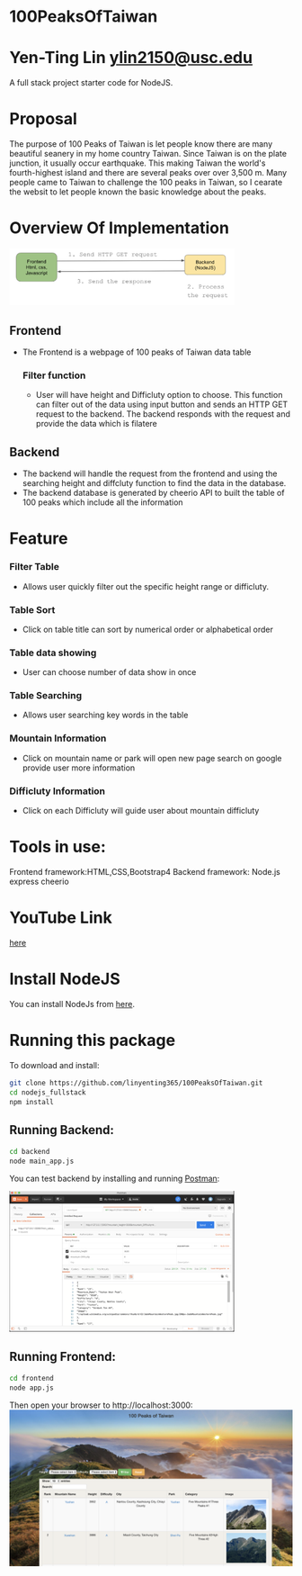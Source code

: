 # 100PeaksOfTaiwan
# Yen-Ting Lin ylin2150@usc.edu
A full stack project starter code for NodeJS.
# Proposal
The purpose of 100 Peaks of Taiwan is let people know there are many beautiful seanery in my home country Taiwan. Since Taiwan is on the plate junction, it usually occur earthquake. This making Taiwan the world's fourth-highest island and there are several peaks over over 3,500 m. Many people came to Taiwan to challenge the 100 peaks in Taiwan, so I cearate the websit to let people known the basic knowledge about the peaks. 
# Overview Of Implementation
<img alt="Diagram" src="https://github.com/linyenting365/100PeaksOfTaiwan/blob/master/FullStack%20diagram.png?raw=true" width="400" text-align="center">

## Frontend 
* The Frontend is a webpage of 100 peaks of Taiwan data table 
  ### Filter function
  * User will have height and Difficluty option to choose. This function can filter out of the data using input button and sends an HTTP GET request to the backend. The backend responds with the request and provide the data which is filatere

## Backend
  * The backend will handle the request from the frontend and using the searching height and diffcluty function to find the data in the database. 
  * The backend database is generated by cheerio API to built the table of 100 peaks which include all the information
  
# Feature
### Filter Table
* Allows user quickly filter out the specific height range or difficluty. 
### Table Sort 
* Click on table title can sort by numerical order or  alphabetical order
### Table data showing 
* User can choose number of data show in once
### Table Searching
* Allows user searching key words in the table 
### Mountain Information
* Click on mountain name or park will open new page search on google provide user more information
### Difficluty Information
* Click on each Difficluty will guide user about mountain difficluty

# Tools in use:
Frontend framework:HTML,CSS,Bootstrap4
Backend framework: Node.js express cheerio

# YouTube Link
[here](https://youtu.be/_F54roA_pxI)
# Install NodeJS

You can install NodeJs from [here](https://nodejs.org/en/download/).

# Running this package

To download and install:

```bash
git clone https://github.com/linyenting365/100PeaksOfTaiwan.git
cd nodejs_fullstack
npm install
```

## Running Backend:
```bash
cd backend
node main_app.js
```
You can test backend by installing and running [Postman](https://www.postman.com/downloads/):

<img alt="Backend" src="https://github.com/linyenting365/100PeaksOfTaiwan/blob/master/Postman.png?raw=true" width="400">

## Running Frontend:
```bash
cd frontend
node app.js
```
Then open your browser to http://localhost:3000:
![GitHub Logo](WebPage.png)
